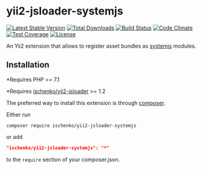 # yii2-jsloader-systemjs

[![Latest Stable Version](https://poser.pugx.org/ischenko/yii2-jsloader-systemjs/v/stable)](https://packagist.org/packages/ischenko/yii2-jsloader-systemjs)
[![Total Downloads](https://poser.pugx.org/ischenko/yii2-jsloader-systemjs/downloads)](https://packagist.org/packages/ischenko/yii2-jsloader-systemjs)
[![Build Status](https://travis-ci.com/ischenko/yii2-jsloader-systemjs.svg?branch=master)](https://travis-ci.com/ischenko/yii2-jsloader-systemjs)
[![Code Climate](https://codeclimate.com/github/ischenko/yii2-jsloader-systemjs/badges/gpa.svg)](https://codeclimate.com/github/ischenko/yii2-jsloader-systemjs)
[![Test Coverage](https://codeclimate.com/github/ischenko/yii2-jsloader-systemjs/badges/coverage.svg)](https://codeclimate.com/github/ischenko/yii2-jsloader-systemjs/coverage)
[![License](https://poser.pugx.org/ischenko/yii2-jsloader-systemjs/license)](https://packagist.org/packages/ischenko/yii2-jsloader-systemjs)

An Yii2 extension that allows to register asset bundles as [systemjs](https://github.com/systemjs/systemjs) modules.

## Installation
*Requires PHP >= 7.1

*Requires [ischenko/yii2-jsloader](https://github.com/ischenko/yii2-jsloader) >= 1.2

The preferred way to install this extension is through [composer](http://getcomposer.org/download/).

Either run
```
composer require ischenko/yii2-jsloader-systemjs
```

or add

```json
"ischenko/yii2-jsloader-systemjs": "*"
```

to the `require` section of your composer.json.
